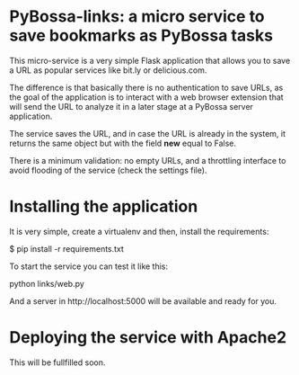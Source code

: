PyBossa-links: a micro service to save bookmarks as PyBossa tasks
=================================================================

This micro-service is a very simple Flask application that allows you to save
a URL as popular services like bit.ly or delicious.com.

The difference is that basically there is no authentication to save URLs, as
the goal of the application is to interact with a web browser extension that
will send the URL to analyze it in a later stage at a PyBossa server
application.

The service saves the URL, and in case the URL is already in the system, it
returns the same object but with the field **new** equal to False.

There is a minimum validation: no empty URLs, and a throttling interface to
avoid flooding of the service (check the settings file).

Installing the application
==========================

It is very simple, create a virtualenv and then, install the requirements:

 $ pip install -r requirements.txt


To start the service you can test it like this:

 python links/web.py

And a server in http://localhost:5000 will be available and ready for you.

Deploying the service with Apache2
==================================

This will be fullfilled soon.
